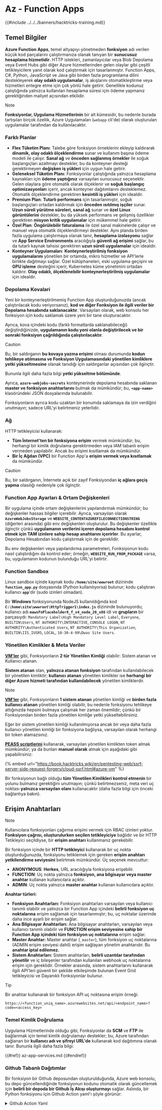 # Az - Function Apps

{{#include ../../../banners/hacktricks-training.md}}

## Temel Bilgiler

**Azure Function Apps**, temel altyapıyı yönetmeden **fonksiyon** adı verilen küçük kod parçalarını çalıştırmanıza olanak tanıyan bir **sunucusuz hesaplama hizmetidir**. HTTP istekleri, zamanlayıcılar veya Blob Depolama veya Event Hubs gibi diğer Azure hizmetlerinden gelen olaylar gibi çeşitli tetikleyicilere yanıt olarak kod çalıştırmak için tasarlanmıştır. Function Apps, C#, Python, JavaScript ve Java gibi birden fazla programlama dilini destekleyerek **olay odaklı uygulamalar**, iş akışlarını otomatikleştirme veya hizmetleri entegre etme için çok yönlü hale getirir. Genellikle kodunuz çalıştığında yalnızca kullanılan hesaplama süresi için ödeme yapmanız gerektiğinden maliyet açısından etkilidir.

> [!NOTE]
> **Fonksiyonlar, Uygulama Hizmetlerinin** bir alt kümesidir, bu nedenle burada tartışılan birçok özellik, Azure Uygulamaları (`webapp` cli'de) olarak oluşturulan uygulamalar tarafından da kullanılacaktır.

### Farklı Planlar

- **Flex Tüketim Planı**: Talebe göre fonksiyon örneklerini ekleyip kaldırarak **dinamik, olay odaklı ölçeklendirme** sunar ve kullanım başına ödeme modeli ile çalışır. **Sanal ağ** ve **önceden sağlanmış örnekler** ile soğuk başlangıçları azaltmayı destekler, bu da konteyner desteği gerektirmeyen **değişken iş yükleri** için uygun hale getirir.
- **Geleneksel Tüketim Planı**: Fonksiyonlar çalıştığında yalnızca hesaplama kaynakları için **ödeme yaptığınız** varsayılan sunucusuz seçenektir. Gelen olaylara göre otomatik olarak ölçeklenir ve **soğuk başlangıç optimizasyonları** içerir, ancak konteyner dağıtımlarını desteklemez. Otomatik ölçeklendirme gerektiren **kesintili iş yükleri** için idealdir.
- **Premium Plan**: **Tutarlı performans** için tasarlanmıştır, soğuk başlangıçları ortadan kaldırmak için **önceden ısıtılmış işçiler** sunar. **Uzun süreli yürütme süreleri, sanal ağ** sunar ve **özel Linux görüntülerini** destekler, bu da yüksek performans ve gelişmiş özellikler gerektiren **misyon kritik uygulamalar** için mükemmel hale getirir.
- **Özel Plan**: **Öngörülebilir faturalama** ile özel sanal makinelerde çalışır ve manuel veya otomatik ölçeklendirmeyi destekler. Aynı planda birden fazla uygulama çalıştırmaya olanak tanır, **hesaplama izolasyonu** sağlar ve **App Service Environments** aracılığıyla **güvenli ağ erişimi** sağlar, bu da tutarlı kaynak tahsisi gerektiren **uzun süreli uygulamalar** için idealdir.
- **Konteyner Uygulamaları**: **Konteynerleştirilmiş fonksiyon uygulamalarını** yönetilen bir ortamda, mikro hizmetler ve API'lerle birlikte dağıtmayı sağlar. Özel kütüphaneleri, eski uygulama geçişini ve **GPU işleme** desteğini içerir, Kubernetes küme yönetimini ortadan kaldırır. **Olay odaklı, ölçeklenebilir konteynerleştirilmiş uygulamalar** için idealdir.

### **Depolama Kovalari**

Yeni bir konteynerleştirilmemiş Function App oluşturduğunuzda (ancak çalıştırılacak kodu veriyorsanız), **kod ve diğer Fonksiyon ile ilgili veriler bir Depolama hesabında saklanacaktır**. Varsayılan olarak, web konsolu her fonksiyon için kodu saklamak üzere yeni bir tane oluşturacaktır.

Ayrıca, kova içindeki kodu (farklı formatlarda saklanabileceği) değiştirdiğinizde, **uygulamanın kodu yeni olanla değiştirilecek ve bir sonraki fonksiyon çağrıldığında çalıştırılacaktır**.

> [!CAUTION]
> Bu, bir saldırganın **bu kovaya yazma erişimi** olması durumunda **kodun tehlikeye atılmasına ve Fonksiyon Uygulamasındaki yönetilen kimliklere yetki yükseltmesine** olanak tanıdığı için saldırganlar açısından çok ilginçtir.
>
> Bununla ilgili daha fazla bilgi **yetki yükseltme bölümünde**.

Ayrıca, **`azure-webjobs-secrets`** konteynerinde depolama hesabında saklanan **master ve fonksiyon anahtarlarını** bulmak da mümkündür; bu, **`<app-name>`** klasöründeki JSON dosyalarında bulunabilir.

Fonksiyonların ayrıca kodu uzaktan bir konumda saklamaya da izin verdiğini unutmayın; sadece URL'yi belirtmeniz yeterlidir.

### Ağ

HTTP tetikleyicisi kullanarak:

- **Tüm İnternet'ten bir fonksiyona erişim** vermek mümkündür; bu, herhangi bir kimlik doğrulama gerektirmeden veya IAM tabanlı erişim vermeden yapılabilir. Ancak bu erişimi kısıtlamak da mümkündür.
- **Bir İç Ağdan (VPC)** bir Function App'a **erişim vermek veya kısıtlamak** da mümkündür.

> [!CAUTION]
> Bu, bir saldırganın, İnternete açık bir zayıf Fonksiyondan **iç ağlara geçiş yapma** olasılığı nedeniyle çok ilginçtir.

### **Function App Ayarları & Ortam Değişkenleri**

Bir uygulama içinde ortam değişkenlerini yapılandırmak mümkündür; bu değişkenler hassas bilgiler içerebilir. Ayrıca, varsayılan olarak **`AzureWebJobsStorage`** ve **`WEBSITE_CONTENTAZUREFILECONNECTIONSTRING`** (diğerleri arasında) gibi env değişkenleri oluşturulur. Bu değişkenler özellikle ilginçtir çünkü **uygulamanın verilerini içeren depolama hesabını kontrol etmek için TAM izinlere sahip hesap anahtarını içerirler**. Bu ayarlar, Depolama Hesabından kodu çalıştırmak için de gereklidir.

Bu env değişkenleri veya yapılandırma parametreleri, Fonksiyonun kodu nasıl çalıştırdığını da kontrol eder; örneğin, **`WEBSITE_RUN_FROM_PACKAGE`** varsa, bu, uygulamanın kodunun bulunduğu URL'yi belirtir.

### **Function Sandbox**

Linux sandbox içinde kaynak kodu **`/home/site/wwwroot`** dizininde **`function_app.py`** dosyasında (Python kullanılıyorsa) bulunur; kodu çalıştıran kullanıcı **`app`**'dir (sudo izinleri olmadan).

Bir **Windows** fonksiyonunda NodeJS kullanıldığında kod **`C:\home\site\wwwroot\HttpTrigger1\index.js`** dizininde bulunuyordu; kullanıcı adı **`mawsFnPlaceholder8_f_v4_node_20_x86`** idi ve **grupların** bir parçasıydı: `Mandatory Label\High Mandatory Level Label`, `Everyone`, `BUILTIN\Users`, `NT AUTHORITY\INTERACTIVE`, `CONSOLE LOGON`, `NT AUTHORITY\Authenticated Users`, `NT AUTHORITY\This Organization`, `BUILTIN\IIS_IUSRS`, `LOCAL`, `10-30-4-99\Dwas Site Users`.

### **Yönetilen Kimlikler & Meta Veriler**

[**VM'ler**](vms/index.html) gibi, Fonksiyonların **2 tür Yönetilen Kimliği** olabilir: Sistem atanan ve Kullanıcı atanan.

**Sistem atanan** olan, **yalnızca atanan fonksiyon** tarafından kullanılabilecek bir yönetilen kimliktir; **kullanıcı atanan** yönetilen kimlikler ise **herhangi bir diğer Azure hizmeti tarafından kullanılabilecek** yönetilen kimliklerdir.

> [!NOTE]
> [**VM'ler**](vms/index.html) gibi, Fonksiyonların **1 sistem atanan** yönetilen kimliği ve **birden fazla kullanıcı atanan** yönetilen kimliği olabilir, bu nedenle fonksiyonu tehlikeye attığınızda hepsini bulmaya çalışmak her zaman önemlidir; çünkü bir Fonksiyondan birden fazla yönetilen kimliğe yetki yükseltebilirsiniz.
>
> Eğer bir sistem yönetilen kimliği kullanılmıyorsa ancak bir veya daha fazla kullanıcı yönetilen kimliği bir fonksiyona bağlıysa, varsayılan olarak herhangi bir token alamazsınız.

[**PEASS scriptlerini**](https://github.com/peass-ng/PEASS-ng) kullanarak, varsayılan yönetilen kimlikten token almak mümkündür; ya da bunları **manuel olarak** almak için aşağıdaki gibi yapabilirsiniz:

{% embed url="https://book.hacktricks.wiki/en/pentesting-web/ssrf-server-side-request-forgery/cloud-ssrf.html#azure-vm" %}

Bir fonksiyonun bağlı olduğu **tüm Yönetilen Kimlikleri kontrol etmenin** bir yolunu bulmanız gerektiğini unutmayın; çünkü belirtmezseniz, meta veri uç noktası **yalnızca varsayılan olanı** kullanacaktır (daha fazla bilgi için önceki bağlantıya bakın).

## Erişim Anahtarları

> [!NOTE]
> Kullanıcılara fonksiyonları çağırma erişimi vermek için RBAC izinleri yoktur. **Fonksiyon çağrısı, oluşturulurken seçilen tetikleyiciye** bağlıdır ve bir HTTP Tetikleyici seçildiyse, bir **erişim anahtarı** kullanmanız gerekebilir.

Bir fonksiyon içinde bir **HTTP tetikleyici** kullanarak bir uç nokta oluşturduğunuzda, fonksiyonu tetiklemek için gereken **erişim anahtarı yetkilendirme seviyesini** belirtmek mümkündür. Üç seçenek mevcuttur:

- **ANONYMOUS**: **Herkes**, URL aracılığıyla fonksiyona erişebilir.
- **FUNCTION**: Uç nokta yalnızca **fonksiyon, ana bilgisayar veya master anahtar** kullanan kullanıcılara açıktır.
- **ADMIN**: Uç nokta yalnızca **master anahtar** kullanan kullanıcılara açıktır.

**Anahtar türleri:**

- **Fonksiyon Anahtarları:** Fonksiyon anahtarları varsayılan veya kullanıcı tanımlı olabilir ve yalnızca bir Function App içindeki **belirli fonksiyon uç noktalarına** erişim sağlamak için tasarlanmıştır; bu, uç noktalar üzerinde daha ince ayarlı bir erişim sağlar.
- **Ana Bilgisayar Anahtarları:** Ana bilgisayar anahtarları, varsayılan veya kullanıcı tanımlı olabilir ve **FUNCTION erişim seviyesine sahip bir Function App içindeki tüm fonksiyon uç noktalarına** erişim sağlar.
- **Master Anahtar:** Master anahtar (`_master`), tüm fonksiyon uç noktalarına (ADMIN erişim seviyesi dahil) erişim sağlayan yönetim anahtarıdır. Bu **anahtar iptal edilemez.**
- **Sistem Anahtarları:** Sistem anahtarları, **belirli uzantılar tarafından yönetilir** ve iç bileşenler tarafından kullanılan webhook uç noktalarına erişim için gereklidir. Örnekler arasında, sistem anahtarlarını kullanarak ilgili API'leri güvenli bir şekilde etkileşimde bulunan Event Grid tetikleyicisi ve Dayanıklı Fonksiyonlar bulunur.

> [!TIP]
> Bir anahtar kullanarak bir fonksiyon API uç noktasına erişim örneği:
>
> `https://<function_uniq_name>.azurewebsites.net/api/<endpoint_name>?code=<access_key>`

### Temel Kimlik Doğrulama

Uygulama Hizmetlerinde olduğu gibi, Fonksiyonlar da **SCM** ve **FTP** ile bağlanmak için temel kimlik doğrulamayı destekler; bu, Azure tarafından sağlanan bir **kullanıcı adı ve şifreyi URL'de** kullanarak kod dağıtımına olanak tanır. Bununla ilgili daha fazla bilgi:

{{#ref}}
az-app-services.md
{{#endref}}

### Github Tabanlı Dağıtımlar

Bir fonksiyon bir Github deposundan oluşturulduğunda, Azure web konsolu, bu depo güncellendiğinde fonksiyonun kodunu otomatik olarak güncellemek için **belirli bir depoda bir Github İş Akışı oluşturmayı** sağlar. Aslında, bir Python fonksiyonu için Github Action yaml'ı şöyle görünür:

<details>

<summary>Github Action Yaml</summary>
```yaml
# Docs for the Azure Web Apps Deploy action: https://github.com/azure/functions-action
# More GitHub Actions for Azure: https://github.com/Azure/actions
# More info on Python, GitHub Actions, and Azure Functions: https://aka.ms/python-webapps-actions

name: Build and deploy Python project to Azure Function App - funcGithub

on:
push:
branches:
- main
workflow_dispatch:

env:
AZURE_FUNCTIONAPP_PACKAGE_PATH: "." # set this to the path to your web app project, defaults to the repository root
PYTHON_VERSION: "3.11" # set this to the python version to use (supports 3.6, 3.7, 3.8)

jobs:
build:
runs-on: ubuntu-latest
steps:
- name: Checkout repository
uses: actions/checkout@v4

- name: Setup Python version
uses: actions/setup-python@v5
with:
python-version: ${{ env.PYTHON_VERSION }}

- name: Create and start virtual environment
run: |
python -m venv venv
source venv/bin/activate

- name: Install dependencies
run: pip install -r requirements.txt

# Optional: Add step to run tests here

- name: Zip artifact for deployment
run: zip release.zip ./* -r

- name: Upload artifact for deployment job
uses: actions/upload-artifact@v4
with:
name: python-app
path: |
release.zip
!venv/

deploy:
runs-on: ubuntu-latest
needs: build

permissions:
id-token: write #This is required for requesting the JWT

steps:
- name: Download artifact from build job
uses: actions/download-artifact@v4
with:
name: python-app

- name: Unzip artifact for deployment
run: unzip release.zip

- name: Login to Azure
uses: azure/login@v2
with:
client-id: ${{ secrets.AZUREAPPSERVICE_CLIENTID_6C3396368D954957BC58E4C788D37FD1 }}
tenant-id: ${{ secrets.AZUREAPPSERVICE_TENANTID_7E50AEF6222E4C3DA9272D27FB169CCD }}
subscription-id: ${{ secrets.AZUREAPPSERVICE_SUBSCRIPTIONID_905358F484A74277BDC20978459F26F4 }}

- name: "Deploy to Azure Functions"
uses: Azure/functions-action@v1
id: deploy-to-function
with:
app-name: "funcGithub"
slot-name: "Production"
package: ${{ env.AZURE_FUNCTIONAPP_PACKAGE_PATH }}
```
</details>

Ayrıca, bir **Managed Identity** de oluşturulur, böylece depodaki Github Action Azure'a bu kimlik ile giriş yapabilir. Bu, **Managed Identity** üzerinde bir Federated kimlik bilgisi oluşturarak, **Issuer** `https://token.actions.githubusercontent.com` ve **Subject Identifier** `repo:<org-name>/<repo-name>:ref:refs/heads/<branch-name>` izin vererek yapılır.

> [!CAUTION]
> Bu nedenle, o depoyu ele geçiren herkes, işlevi ve ona bağlı Managed Identities'i ele geçirebilecektir.

### Konteyner Tabanlı Dağıtımlar

Tüm planlar konteyner dağıtımına izin vermez, ancak izin verenler için yapılandırma konteynerin URL'sini içerecektir. API'de **`linuxFxVersion`** ayarı şöyle bir şey olacaktır: `DOCKER|mcr.microsoft.com/...`, web konsolunda ise yapılandırma **image settings** olarak gösterilecektir.

Ayrıca, **fonksiyonla ilgili depolama** hesabında hiçbir kaynak kodu saklanmayacaktır, çünkü bu gerekli değildir.

## Enumeration
```bash
# List all the functions
az functionapp list

# Get info of 1 funciton (although in the list you already get this info)
az functionapp show --name <app-name> --resource-group <res-group>
## If "linuxFxVersion" has something like: "DOCKER|mcr.microsoft.com/..."
## This is using a container

# Get details about the source of the function code
az functionapp deployment source show \
--name <app-name> \
--resource-group <res-group>
## If error like "This is currently not supported."
## Then, this is probalby using a container

# Get more info if a container is being used
az functionapp config container show \
--name <name> \
--resource-group <res-group>

# Get settings (and privesc to the sorage account)
az functionapp config appsettings list --name <app-name> --resource-group <res-group>

# Check if a domain was assigned to a function app
az functionapp config hostname list --webapp-name <app-name> --resource-group <res-group>

# Get SSL certificates
az functionapp config ssl list --resource-group <res-group>

# Get network restrictions
az functionapp config access-restriction show --name <app-name> --resource-group <res-group>

# Get more info about a function (invoke_url_template is the URL to invoke and script_href allows to see the code)
az rest --method GET \
--url "https://management.azure.com/subscriptions/<subscription>/resourceGroups/<res-group>/providers/Microsoft.Web/sites/<app-name>/functions?api-version=2024-04-01"

# Get source code with Master Key of the function
curl "<script_href>?code=<master-key>"
## Python example
curl "https://newfuncttest123.azurewebsites.net/admin/vfs/home/site/wwwroot/function_app.py?code=<master-key>" -v

# Get source code
az rest --url "https://management.azure.com/<subscription>/resourceGroups/<res-group>/providers/Microsoft.Web/sites/<app-name>/hostruntime/admin/vfs/function_app.py?relativePath=1&api-version=2022-03-01"
```
## Yetki Yükseltme

{{#ref}}
../az-privilege-escalation/az-functions-app-privesc.md
{{#endref}}

## Referanslar

- [https://learn.microsoft.com/en-us/azure/azure-functions/functions-openapi-definition](https://learn.microsoft.com/en-us/azure/azure-functions/functions-openapi-definition)

{{#include ../../../banners/hacktricks-training.md}}
